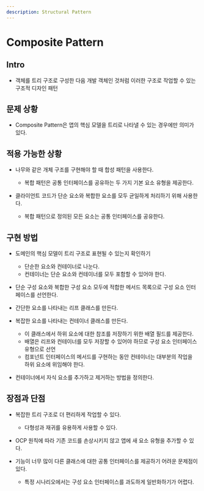 ```yaml
---
description: Structural Pattern
---
```


# Composite Pattern

## Intro

- 객체를 트리 구조로 구성한 다음 개발 객체인 것처럼 이러한 구조로 작업할 수 있는 구조적 디자인 패턴

## 문제 상황

- Composite Pattern은 앱의 핵심 모델을 트리로 나타낼 수 있는 경우에만 의미가 있다.

## 적용 가능한 상황

- 나무와 같은 개체 구조를 구현해야 할 때 합성 패턴을 사용한다.
	- 복합 패턴은 공통 인터페이스를 공유하는 두 가지 기본 요소 유형을 제공한다.
	
- 클라이언트 코드가 단순 요소와 복합한 요소를 모두 균일하게 처리하기 위해 사용한다.
	- 복합 패턴으로 정의된 모든 요소는 공통 인터페이스를 공유한다.


## 구현 방법

- 도메인의 핵심 모델이 트리 구조로 표현될 수 있는지 확인하기
	- 단순한 요소와 컨테이너로 나눈다.
	- 컨테이너는 단순 요소와 컨테이너를 모두 포함할 수 있어야 한다.

- 단순 구성 요소와 복합한 구성 요소 모두에 적합한 메서드 목록으로 구성 요소 인터페이스를 선언한다.

- 간단한 요소를 나타내는 리프 클래스를 만든다.

- 복잡한 요소를 나타내는 컨테이너 클래스를 만든다.
	- 이 클래스에서 하위 요소에 대한 참조를 저장하기 위한 배열 필드를 제공한다.
	- 배열은 리프와 컨테이너를 모두 저장할 수 있어야 하므로 구성 요소 인터페이스 유형으로 선언
	- 컴포넌트 인터페이스의 메서드를 구현하는 동안 컨테이너는 대부분의 작업을 하위 요소에 위임해야 한다.
	
- 컨테이너에서 자식 요소를 추가하고 제거하는 방법을 정의한다.


## 장점과 단점

- 복잡한 트리 구조로 더 편리하게 작업할 수 있다.
	- 다형성과 재귀를 유용하게 사용할 수 있다.
	
- OCP 원칙에 따라 기존 코드를 손상시키지 않고 앱에 새 요소 유형을 추가할 수 있다.

- 기능이 너무 많이 다른 클래스에 대한 공통 인터페이스를 제공하기 어려운 문제점이 있다.
	- 특정 시나리오에서는 구성 요소 인터페이스를 과도하게 일반화하기가 어렵다.

